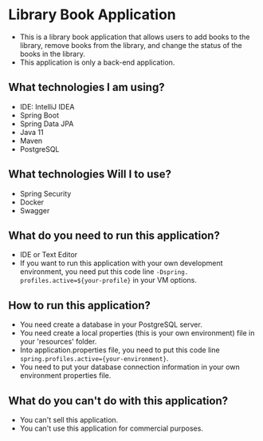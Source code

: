 # Library Book Application

- This is a library book application that allows users to add books to the library, remove books from the library, and
  change the status of the books in the library.
- This application is only a back-end application.

## What technologies I am using?

- IDE: IntelliJ IDEA
- Spring Boot
- Spring Data JPA
- Java 11
- Maven
- PostgreSQL

## What technologies Will I to use?

- Spring Security
- Docker
- Swagger

## What do you need to run this application?

- IDE or Text Editor
- If you want to run this application with your own development environment, you need put this code line `-Dspring.
  profiles.active=${your-profile}` in your VM options.

## How to run this application?

- You need create a database in your PostgreSQL server.
- You need create a local properties (this is your own environment) file in your 'resources' folder.
- Into application.properties file, you need to put this code line `spring.profiles.active={your-environment}`.
- You need to put your database connection information in your own environment properties file.

## What do you can't do with this application?

- You can't sell this application.
- You can't use this application for commercial purposes.